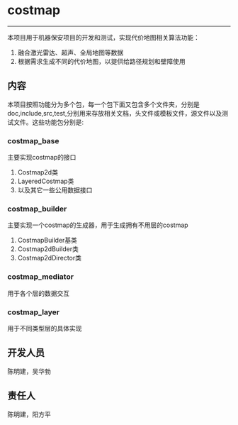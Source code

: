 # costmap

------
本项目用于机器保安项目的开发和测试，实现代价地图相关算法功能：
1. 融合激光雷达、超声、全局地图等数据
2. 根据需求生成不同的代价地图，以提供给路径规划和壁障使用

## 内容

本项目按照功能分为多个包，每一个包下面又包含多个文件夹，分别是doc,include,src,test,分别用来存放相关文档，头文件或模板文件，源文件以及测试文件。这些功能包分别是:

### costmap_base
主要实现costmap的接口
1. Costmap2d类
2. LayeredCostmap类
3. 以及其它一些公用数据接口

### costmap_builder
主要实现一个costmap的生成器，用于生成拥有不用层的costmap
1. CostmapBuilder基类
2. Costmap2dBuilder类
3. Costmap2dDirector类

### costmap_mediator
用于各个层的数据交互

### costmap_layer
用于不同类型层的具体实现

## 开发人员
陈明建，吴华勃

## 责任人
陈明建，阳方平
